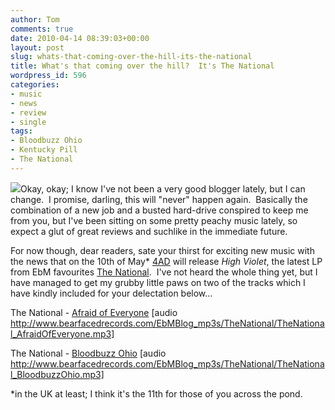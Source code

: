 ```yaml
---
author: Tom
comments: true
date: 2010-04-14 08:39:03+00:00
layout: post
slug: whats-that-coming-over-the-hill-its-the-national
title: What's that coming over the hill?  It's The National
wordpress_id: 596
categories:
- music
- news
- review
- single
tags:
- Bloodbuzz Ohio
- Kentucky Pill
- The National
---
```


[![](http://eatenbymonsters.files.wordpress.com/2010/04/thenational.jpg?w=300)](http://eatenbymonsters.files.wordpress.com/2010/04/thenational.jpg)Okay, okay; I know I've not been a very good blogger lately, but I can change.  I promise, darling, this will "never" happen again.  Basically the combination of a new job and a busted hard-drive conspired to keep me from you, but I've been sitting on some pretty peachy music lately, so expect a glut of great reviews and suchlike in the immediate future.

For now though, dear readers, sate your thirst for exciting new music with the news that on the 10th of May* [4AD](http://www.4ad.com/) will release _High Violet_, the latest LP from EbM favourites [The National](http://www.americanmary.com/).  I've not heard the whole thing yet, but I have managed to get my grubby little paws on two of the tracks which I have kindly included for your delectation below...

The National - [Afraid of Everyone](http://www.bearfacedrecords.com/EbMBlog_mp3s/TheNational/TheNational_AfraidOfEveryone.mp3) [audio http://www.bearfacedrecords.com/EbMBlog_mp3s/TheNational/TheNational_AfraidOfEveryone.mp3]

The National - [Bloodbuzz Ohio](http://www.bearfacedrecords.com/EbMBlog_mp3s/TheNational/TheNational_BloodbuzzOhio.mp3) [audio http://www.bearfacedrecords.com/EbMBlog_mp3s/TheNational/TheNational_BloodbuzzOhio.mp3]

*in the UK at least; I think it's the 11th for those of you across the pond.
